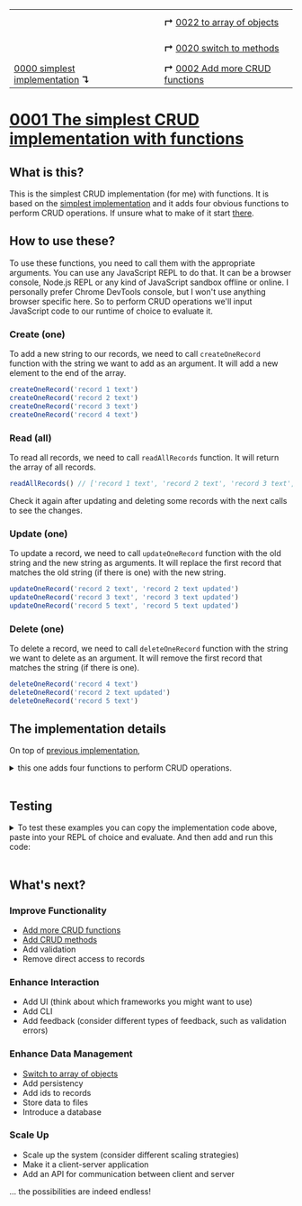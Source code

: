<table>
  <tr>
    <td></td>
    <td>&nbsp; &nbsp; &nbsp;</td>
    <td><b>↱</b> <a href="../0022-arr-of-objects-funcs/README.md">0022 to array of objects</a></td>
  </tr>
  <tr>
    <td></td>
    <td>&nbsp; &nbsp; &nbsp;</td>
    <td><b>↱</b> <a href="../0020-with-methods/README.md">0020 switch to methods</a></td>
  </tr>
  <tr>
    <td><a href="../0000-simplest-for-me/README.md">0000 simplest implementation</a> <b>↴</b></td>
    <td>&nbsp; &nbsp; &nbsp;</td>
    <td><b>↱</b> <a href="../0002-more-functions/README.md">0002 Add more CRUD functions</a></td>
  </tr>
</table>

# [0001 The simplest CRUD implementation with functions](https://github.com/UniBreakfast/crud-of-increasing-complexity/blob/master/0001-with-functions/README.md)

## What is this?

This is the simplest CRUD implementation (for me) with functions. It is based on the [simplest implementation](../0000-simplest-for-me/README.md) and it adds four obvious functions to perform CRUD operations. If unsure what to make of it start [there](../0000-simplest-for-me/README.md).

## How to use these?

To use these functions, you need to call them with the appropriate arguments. You can use any JavaScript REPL to do that. It can be a browser console, Node.js REPL or any kind of JavaScript sandbox offline or online. I personally prefer Chrome DevTools console, but I won't use anything browser specific here. So to perform CRUD operations we'll input JavaScript code to our runtime of choice to evaluate it.

### Create (one)

To add a new string to our records, we need to call `createOneRecord` function with the string we want to add as an argument. It will add a new element to the end of the array.

```js
createOneRecord('record 1 text')
createOneRecord('record 2 text')
createOneRecord('record 3 text')
createOneRecord('record 4 text')
```

### Read (all)

To read all records, we need to call `readAllRecords` function. It will return the array of all records.

```js
readAllRecords() // ['record 1 text', 'record 2 text', 'record 3 text', 'record 4 text']
```

Check it again after updating and deleting some records with the next calls to see the changes.

### Update (one)

To update a record, we need to call `updateOneRecord` function with the old string and the new string as arguments. It will replace the first record that matches the old string (if there is one) with the new string.

```js
updateOneRecord('record 2 text', 'record 2 text updated')
updateOneRecord('record 3 text', 'record 3 text updated')
updateOneRecord('record 5 text', 'record 5 text updated')
```

### Delete (one)

To delete a record, we need to call `deleteOneRecord` function with the string we want to delete as an argument. It will remove the first record that matches the string (if there is one).

```js
deleteOneRecord('record 4 text')
deleteOneRecord('record 2 text updated')
deleteOneRecord('record 5 text')
```

## The implementation details

On top of [previous implementation](../0000-simplest-for-me/README.md), 
<details><summary>this one adds four functions to perform CRUD operations.</summary><br>

  ```js
  var records = []

  function createOneRecord(str) {
    records.push(str)
  }

  function readAllRecords() {
    return records
  }

  function updateOneRecord(oldStr, newStr) {
    const i = records.indexOf(oldStr)

    if (i !== -1) records[i] = newStr
  }

  function deleteOneRecord(str) {
    const i = records.indexOf(str)

    if (i !== -1) records.splice(i, 1)
  }
  ```

</details><br>

## Testing

<details>
  <summary>To test these examples you can copy the implementation code above, paste into your REPL of choice and evaluate. And then add and run this code:</summary><br>
  
  ```js
  console.log("createOneRecord('record 1 text')")
  createOneRecord('record 1 text')
  console.log("createOneRecord('record 2 text')")
  createOneRecord('record 2 text')
  console.log("createOneRecord('record 3 text')")
  createOneRecord('record 3 text')
  console.log("createOneRecord('record 4 text')")
  createOneRecord('record 4 text')
  
  console.log('readAllRecords()')
  console.log(readAllRecords())
  // (4) ['record 1 text', 'record 2 text', 'record 3 text', 'record 4 text']
  
  console.log("updateOneRecord('record 2 text', 'record 2 text updated')")
  updateOneRecord('record 2 text', 'record 2 text updated')
  console.log("updateOneRecord('record 3 text', 'record 3 text updated')")
  updateOneRecord('record 3 text', 'record 3 text updated')
  console.log("updateOneRecord('record 5 text', 'record 5 text updated')")
  updateOneRecord('record 5 text', 'record 5 text updated')
  
  console.log('readAllRecords()')
  console.log(readAllRecords())
  // (4) ['record 1 text', 'record 2 text updated', 'record 3 text updated', 'record 4 text']
  
  console.log("deleteOneRecord('record 4 text')")
  deleteOneRecord('record 4 text')
  console.log("deleteOneRecord('record 2 text updated')")
  deleteOneRecord('record 2 text updated')
  console.log("deleteOneRecord('record 5 text')")
  deleteOneRecord('record 5 text')
  
  console.log('readAllRecords()')
  console.log(readAllRecords())
  // (2) ['record 1 text', 'record 3 text updated']
  ```
  
  And then you can compare the actual output with the expected output in the comments.
</details><br>

## What's next?

### Improve Functionality
- [Add more CRUD functions](../0002-more-functions/README.md)
- [Add CRUD methods](../0020-with-methods/README.md)
- Add validation
- Remove direct access to records

### Enhance Interaction
- Add UI (think about which frameworks you might want to use)
- Add CLI
- Add feedback (consider different types of feedback, such as validation errors)

### Enhance Data Management
- [Switch to array of objects](../0022-arr-of-objects-funcs/README.md)
- Add persistency
- Add ids to records
- Store data to files
- Introduce a database

### Scale Up
- Scale up the system (consider different scaling strategies)
- Make it a client-server application
- Add an API for communication between client and server

... the possibilities are indeed endless!
